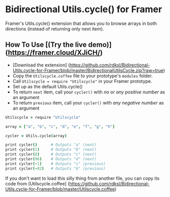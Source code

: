 # Bidirectional Utils.cycle() for Framer

Framer's Utils.cycle() extension that allows you to browse arrays in both directions (instead of returning only next item).

## How To Use [(Try the live demo)] (https://framer.cloud/XJiCH/)

- [Download the extension] (https://github.com/rdksl/Bidirectional-Utils.cycle-for-Framer/blob/master/BidirectionalUtilsCycle.zip?raw=true)
- Copy the `Utilscycle.coffee` file to your prototype's ```modules``` folder.
- Call `Utilscycle = require "Utilscycle"` in your Framer prototype.
- Set up as the default Utils.cycle()
- To return `next` item, call your `cycler()` with *no* or *any positive number* as an argument
- To return `previous` item, call your `cycler()` with *any negative number* as an argument
 
 
 
```coffeescript
Utilscycle = require "Utilscycle"

array = ["a", "b", "c", "d", "e", "f", "g", "h"]

cycler = Utils.cycle(array)

print cycler() 		# Outputs "a" (next)
print cycler(1) 	# Outputs "b" (next)
print cycler(8) 	# Outputs "c" (next)
print cycler(96) 	# Outputs "d" (next)
print cycler(-1) 	# Outputs "c" (previous)
print cycler(-82)   # Outputs "b" (previous)

```

 

If you don't want to load this silly thing from another file, you can copy its code from [Utilscycle.coffee] (https://github.com/rdksl/Bidirectional-Utils.cycle-for-Framer/blob/master/Utilscycle.coffee)
